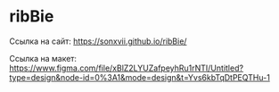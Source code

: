 # ribBie

Ссылка на сайт: https://sonxvii.github.io/ribBie/

Ссылка на макет: https://www.figma.com/file/xBlZ2LYUZafpeyhRu1rNTI/Untitled?type=design&node-id=0%3A1&mode=design&t=Yvs6kbTqDtPEQTHu-1
